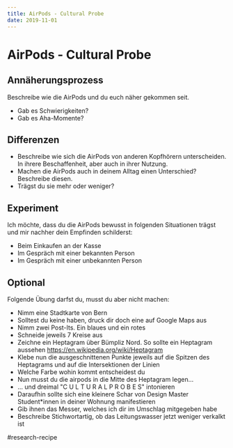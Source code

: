 ```yaml
---
title: AirPods - Cultural Probe
date: 2019-11-01
---
```

# AirPods - Cultural Probe

## Annäherungsprozess

Beschreibe wie die AirPods und du euch näher gekommen seit.

- Gab es Schwierigkeiten?
- Gab es Aha-Momente?

## Differenzen

- Beschreibe wie sich die AirPods von anderen Kopfhörern unterscheiden. In ihrere Beschaffenheit, aber auch in ihrer Nutzung.
- Machen die AirPods auch in deinem Alltag einen Unterschied? Beschreibe diesen.
- Trägst du sie mehr oder weniger?

## Experiment

Ich möchte, dass du die AirPods bewusst in folgenden Situationen trägst und mir nachher dein Empfinden schilderst:

- Beim Einkaufen an der Kasse
- Im Gespräch mit einer bekannten Person
- Im Gespräch mit einer unbekannten Person

## Optional

Folgende Übung darfst du, musst du aber nicht machen:

- Nimm eine Stadtkarte von Bern
- Solltest du keine haben, druck dir doch eine auf Google Maps aus
- Nimm zwei Post-Its. Ein blaues und ein rotes
- Schneide jeweils 7 Kreise aus
- Zeichne ein Heptagram über Bümpliz Nord. So sollte ein Heptagram aussehen https://en.wikipedia.org/wiki/Heptagram
- Klebe nun die ausgeschnittenen Punkte jeweils auf die Spitzen des Heptagrams und auf die Intersektionen der Linien
- Welche Farbe wohin kommt entscheidest du
- Nun musst du die airpods in die Mitte des Heptagram legen...
- ... und dreimal "C U L T U R A L   P R O B E S" intonieren
- Daraufhin sollte sich eine kleinere Schar von Design Master Student*innen in deiner Wohnung manifestieren
- Gib ihnen das Messer, welches ich dir im Umschlag mitgegeben habe
- Beschreibe Stichwortartig, ob das Leitungswasser jetzt weniger verkalkt ist

#research-recipe 